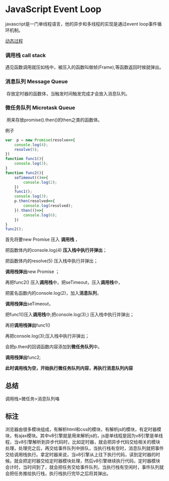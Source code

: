 # JavaScript Event Loop

javascript是一门单线程语言，他的异步和多线程的实现是通过event loop事件循环机制。

[动态过程](https://www.bilibili.com/video/BV1kf4y1U7Ln)

### 调用栈 call stack

​		遇见函数调用就压如栈中，被压入的函数叫做帧(Frame),等函数返回时候就弹出。

### 消息队列  Message Queue

​		存放定时器的函数体，当触发时间触发完成才会放入消息队列。

### 微任务队列  Microtask Queue

​		用来存放promise().then()的then之类的函数体。



例子

```javascript
var  p = new Promise(resolve=>{
	console.log(4);
	resolve(5);
})
function func1(){
	console.log(3);
}
function func2(){
	seTimeout(()=>{
		console.log(2);
	})
	func1();
	console.log(3);
	p.then(resolved=>{
		console.log(resolved);
	}).then(()=>{
		console.log(6);
	})
}
func2();
```

首先将要new Promise 压入 **调用栈** ，

把函数体内的console.log(4) **压入栈中执行并弹出**；

把函数体内的resolve(5) 压入栈中执行并弹出；

**调用栈弹出**new Promise ；

再把func2() 压入**调用栈**中，把seTimeout，压入**调用栈**中，

把匿名函数内的console.log(2)，加入**消息队列**，

**调用栈弹出**seTimeout，

把func1()压入**调用栈**中;把console.log(3);) 压入栈中执行并弹出；

再把**调用栈弹出**func1()

再把console.log(3);压入栈中执行并弹出；

会把p.then的回调函数内容添加到**微任务队列**中。

**调用栈弹出**func2;

**此时调用栈为空，开始执行微任务队列内容，再执行消息队列内容**



## 总结

调用栈>微任务>消息队列咯

## 标注

浏览器由很多模块组成，有解析html和css的模块，有解析js的模块，有定时器模块，有ajax模块。其中v8引擎就是用来解析js的，js是单线程是因为v8引擎是单线程，当v8引擎解析到异步代码时，比如定时器，就会把异步代码交给相关的模块处理，处理完之后，再交给事件队列中排队，当执行栈有空时，消息队列就把事件交给调用栈执行。拿定时器来说，当v8引擎从上往下执行代码，读到定时器的时候。就会把定时器交给定时器模块处理，然后v8引擎继续执行代码，定时器模块会计时，当时间到了，就会把任务交给事件队列，当执行栈有空闲时，事件队列就会把任务推给执行栈，执行栈执行完毕之后将其弹出。